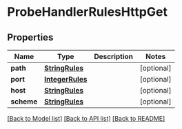 # ProbeHandlerRulesHttpGet

## Properties
Name | Type | Description | Notes
------------ | ------------- | ------------- | -------------
**path** | [**StringRules**](StringRules.md) |  | [optional] 
**port** | [**IntegerRules**](IntegerRules.md) |  | [optional] 
**host** | [**StringRules**](StringRules.md) |  | [optional] 
**scheme** | [**StringRules**](StringRules.md) |  | [optional] 

[[Back to Model list]](../README.md#documentation-for-models) [[Back to API list]](../README.md#documentation-for-api-endpoints) [[Back to README]](../README.md)

